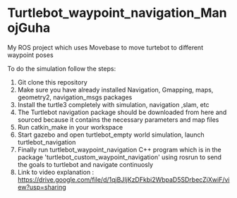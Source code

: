 # Turtlebot_waypoint_navigation_ManojGuha
My ROS project which uses Movebase to move turtebot to different waypoint poses

To do the simulation follow the steps:

1. Git clone this repository
2. Make sure you have already installed Navigation, Gmapping, maps, geometry2, navigation_msgs packages
3. Install the turtle3 completely with simulation, navigation ,slam, etc
4. The Turtlebot navigation package should be downloaded from here and sourced because it contains the necessary parameters and map files
5. Run catkin_make in your workspace
6. Start gazebo and open turtlebot_empty world simulation, launch turtlebot_navigation
7. Finally run turtlebot_waypoint_navigation C++ program  which is in the package 'turtlebot_custom_waypoint_navigation' using rosrun to send the goals to turtlebot and navigate continuosly
8. Link to video explanation : https://drive.google.com/file/d/1qjBJIjKzDFkbi2WbpaD5SDrbecZjXwiF/view?usp=sharing

